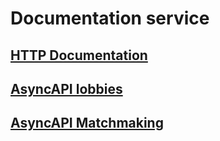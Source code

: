 # Documentation service

## [HTTP Documentation](http://localhost:42000/)
## [AsyncAPI lobbies](http://localhost:42000/asyncapi/lobbies)
## [AsyncAPI Matchmaking](http://localhost:42000/asyncapi/matchmaking)
